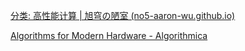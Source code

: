 [分类: 高性能计算 | 旭穹の陋室 (no5-aaron-wu.github.io)](https://no5-aaron-wu.github.io/categories/%E9%AB%98%E6%80%A7%E8%83%BD%E8%AE%A1%E7%AE%97/page/5/)

[Algorithms for Modern Hardware - Algorithmica](https://en.algorithmica.org/hpc/)